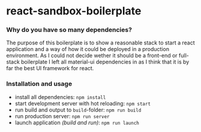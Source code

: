 # react-sandbox-boilerplate

### Why do you have so many dependencies?
The purpose of this boilerplate is to show a reasonable stack to start a react application and a way of how it could be deployed in a production environment. As I could not decide wether it should be a front-end or full-stack boilerplate I left all material-ui dependencies in as I think that it is by far the best UI framework for react.

### Installation and usage
- install all dependencies: `npm install`
- start development server with hot reloading: `npm start`
- run build and output to `build`-folder: `npm run build`
- run production server: `npm run server`
- launch application *(build and run)*: `npm run launch`
